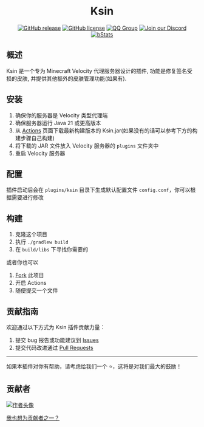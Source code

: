<div align="center">

# Ksin

[![GitHub release](https://img.shields.io/github/release/CaaMoe/Ksin.svg)](https://github.com/CaaMoe/Ksin/releases/)
[![GitHub license](https://img.shields.io/github/license/CaaMoe/Ksin?style=flat-square)](https://github.com/CaaMoe/Ksin/blob/master/LICENSE)
[![QQ Group](https://img.shields.io/badge/QQ%20group-832210691-yellow?style=flat-square)](https://jq.qq.com/?_wv=1027&k=WrOTGIC7)
[![Join our Discord](https://img.shields.io/discord/1225725211727499347.svg?logo=discord&label=)](https://discord.gg/9vh4kZRFCj)
[![bStats](https://img.shields.io/bstats/servers/26924?color=brightgreen&label=bStats&logo=bs&style=flat-square)](https://bstats.org/plugin/velocity/ksin/26924)

</div>

## 概述

Ksin 是一个专为 Minecraft Velocity 代理服务器设计的插件, 功能是修复签名受损的皮肤, 并提供其他额外的皮肤管理功能(如果有).

## 安装

1. 确保你的服务器是 Velocity 类型代理端
2. 确保服务器运行 Java 21 或更高版本
3. 从 [Actions](https://github.com/CaaMoe/Ksin/actions) 页面下载最新构建版本的 Ksin.jar(如果没有的话可以参考下方的构建步骤自己构建)
4. 将下载的 JAR 文件放入 Velocity 服务器的 `plugins` 文件夹中
5. 重启 Velocity 服务器

## 配置

插件启动后会在 `plugins/ksin` 目录下生成默认配置文件 `config.conf`，你可以根据需要进行修改

## 构建

1. 克隆这个项目
2. 执行 `./gradlew build`
3. 在 `build/libs` 下寻找你需要的

或者你也可以

1. [Fork](https://github.com/CaaMoe/Ksin/fork) 此项目
2. 开启 Actions
3. 随便提交一个文件

## 贡献指南

欢迎通过以下方式为 Ksin 插件贡献力量：

1. 提交 bug 报告或功能建议到 [Issues](https://github.com/CaaMoe/Ksin/issues)
2. 提交代码改进通过 [Pull Requests](https://github.com/CaaMoe/Ksin/pulls)

***

如果本插件对你有帮助，请考虑给我们一个 ⭐️，这将是对我们最大的鼓励！

## 贡献者

<a href="https://github.com/CaaMoe/Ksin/graphs/contributors">
  <img src="https://contrib.rocks/image?repo=CaaMoe/Ksin"  alt="作者头像"/>
</a>

[我也想为贡献者之一？](https://github.com/CaaMoe/Ksin/pulls)